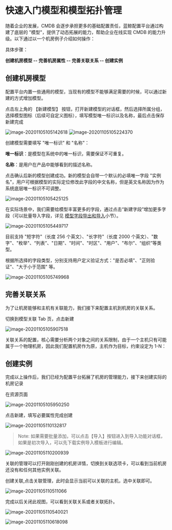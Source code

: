 # 快速入门模型和模型拓扑管理

随着企业的发展，CMDB 会逐步承担更多的基础配置责任，蓝鲸配置平台通过构建了底层的 "模型"，提供了动态拓展的能力，帮助企业在线实现 CMDB 的能力升级。以下通过以一个机房例子介绍如何操作：

具体步骤：

**创建机房模型 -- 完善机房属性 -- 完善关联关系 -- 创建实例**

## 创建机房模型

配置平台内置一些通用的模型，当现有的模型不能够满足需要的时候，可以通过新建的方式增加模型。

点击左上角的 【新建模型】 按钮，打开新建模型的对话框，然后选择所属分组，选择模型图标（后续可自定义图标），填写模型唯一标识以及名称，最后点击保存新建完成

![image-20201105105142618](../media/case3/image-20201105105142618.png)
![image-20201105105224370](../media/case3/image-20201105105224370.png)


创建模型需要填写 "唯一标识" 和 "名称"：

**唯一标识**：是模型在系统中的唯一标识，需要保证不可重复。

**名称**：是用户在产品中能够看到的描述名称。

点击确认后新的模型创建成功。新的模型会自带一个默认的必填唯一字段 "实例名"，用户可根据模型的实际定位修改此字段的中文名称，但是英文名称因为作为系统底层唯一标识不可调整。

![image-20201105105425125](../media/case3/image-20201105105425125.png)

在实际场景中，我们需要给模型丰富更多的字段，通过点击“新建字段”增加更多字段（可以批量导入字段，详见 [模型字段导出和导入](../Feature/Model.md)小节）。

![image-20201105105449717](../media/case3/image-20201105105449717.png)

目前支持 "短字符"（长度 256 个英文）、"长字符"（长度 2000 个英文）、"数字"、"枚举"、“列表”、"日期"、"时间"、"时区"、"用户"、"布尔"、“组织”等类型。

根据所选择的字段类型，分别支持用户定义验证方式："是否必填"、"正则验证"、"大于小于范围" 等。

![image-20201105105749968](../media/case3/image-20201105105749968.png)



## 完善关联关系

为了让机房能够和主机有关联能力，我们接下来配置主机到机房的关联关系。

切换到模型关联 Tab 页，点击新建

![image-20201105105907518](../media/case3/image-20201105105907518.png)

关联关系的配置，核心需要分析两个对象之间的关系限制，由于一个主机只有可能属于一个物理机房，因此我们配置机房作为原，主机作为目标，约束设定为 1-N：

## 创建实例

完成以上操作后，我们已经为配置平台拓展了机房的管理能力，接下来创建实际的机房记录

在资源页面

![image-20201105105950250](../media/case3/image-20201105105950250.png)

点击新建，填写必要属性完成创建

![image-20201105110132817](../media/case3/image-20201105110132817.png)

>Note: 如果需要批量添加，可以点击【导入】按钮进入到导入功能对话框，如果是初次导入，可以先下载实例导入模板进行编辑。

![image-20201105110200939](../media/case3/image-20201105110200939.png)

关联的管理可以打开刚刚创建的机房详情，切换到关联选项卡，可以看到当前机房还没有和任何其他实例关联。

创建关联,点击关联管理，此时会显示当前可以关联的主机，选中关联即可。

![image-20201105110511066](../media/case3/image-20201105110511066.png)

完成以后关闭此视图，可以看到关联关系或者关联拓扑。

![image-20201105110540021](../media/case3/image-20201105110540021.png)



![image-20201105110618098](../media/case3/image-20201105110618098.png)

